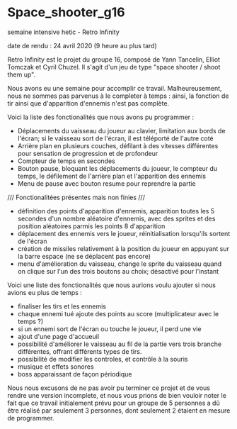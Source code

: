 # Space_shooter_g16
semaine intensive hetic - Retro Infinity

date de rendu : 24 avril 2020 (9 heure au plus tard)

Retro Infinity est le projet du groupe 16, composé de Yann Tancelin, Elliot Tomczak et Cyril Chuzel.
Il s'agit d'un jeu de type "space shooter / shoot them up".

Nous avons eu une semaine pour accomplir ce travail.
Malheureusement, nous ne sommes pas parvenus à le completer à temps :
ainsi, la fonction de tir ainsi que d'apparition d'ennemis n'est pas complète.

Voici la liste des fonctionalités que nous avons pu programmer :
- Déplacements du vaisseau du joueur au clavier, limitation aux bords de l'écran; 
  si le vaisseau sort de l'écran, il est téléporté de l'autre coté
- Arrière plan en plusieurs couches, défilant à des vitesses différentes pour sensation de progression et de profondeur
- Compteur de temps en secondes
- Bouton pause, bloquant les déplacements du joueur, le compteur du temps, le défilement de l'arrière plan et l'apparition des ennemis
- Menu de pause avec bouton resume pour reprendre la partie

/// Fonctionalitées présentes mais non finies ///

- définition des points d'apparition d'ennemis, apparition toutes les 5 secondes d'un nombre aléatoire d'ennemis,
  avec des sprites et des position aléatoires parmis les points 8 d'apparition
- déplacement des ennemis vers le joueur, réinitialisation lorsqu'ils sortent de l'écran
- création de missiles relativement à la position du joueur en appuyant sur la barre espace (ne se déplacent pas encore)
- menu d'amélioration du vaisseau, change le sprite du vaisseau quand on clique sur l'un des trois boutons au choix;
  désactivé pour l'instant

Voici une liste des fonctionalités que nous aurions voulu ajouter si nous avions eu plus de temps :
- finaliser les tirs et les ennemis
- chaque ennemi tué ajoute des points au score (multiplicateur avec le temps ?)
- si un ennemi sort de l'écran ou touche le joueur, il perd une vie
- ajout d'une page d'accueuil
- possibilité d'améliorer le vaisseau au fil de la partie vers trois branche différentes, offrant différents types de tirs.
- possibilité de modifier les controles, et contrôle à la souris
- musique et effets sonores
- boss apparaissant de façon périodique

Nous nous excusons de ne pas avoir pu terminer ce projet et de vous rendre une version incomplete, 
et nous vous prions de bien vouloir noter le fait que ce travail initialement prévu pour un groupe de 5 personnes
a dû être réalisé par seulement 3 personnes, dont seulement 2 étaient en mesure de programmer.
